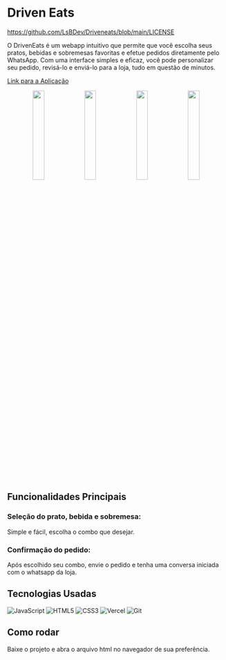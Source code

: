# Driven Eats

https://github.com/LsBDev/Driveneats/blob/main/LICENSE

O DrivenEats é um webapp intuitivo que permite que você escolha seus pratos, bebidas e sobremesas favoritas e efetue pedidos diretamente pelo WhatsApp. Com uma interface simples e eficaz, você pode personalizar seu pedido, revisá-lo e enviá-lo para a loja, tudo em questão de minutos.

<a href="https://driveneats-orpin.vercel.app/"> Link para a Aplicação </a>
<p align="center">
  <img width="23%" src="./src/assets/login.png" />
  <img width="23%" src="./src/assets/transacões 1.png" />
  <img width="23%" src="./src/assets/inserindo entrada.png" />
  <img width="23%" src="./src/assets/transacões 2.png" />
</p>

## Funcionalidades Principais
 
### Seleção do prato, bebida e sobremesa: 
Simple e fácil, escolha o combo que desejar.

### Confirmação do pedido: 
Após escolhido seu combo, envie o pedido e tenha uma conversa iniciada com o whatsapp da loja.


## Tecnologias Usadas  
  
  ![JavaScript](https://img.shields.io/badge/javascript-%23323330.svg?style=for-the-badge&logo=javascript&logoColor=%23F7DF1E)
  ![HTML5](https://img.shields.io/badge/html5-%23E34F26.svg?style=for-the-badge&logo=html5&logoColor=white)
  ![CSS3](https://img.shields.io/badge/css3-%231572B6.svg?style=for-the-badge&logo=css3&logoColor=white)
  ![Vercel](https://img.shields.io/badge/vercel-%23000000.svg?style=for-the-badge&logo=vercel&logoColor=white)
  ![Git](https://img.shields.io/badge/git-%23F05033.svg?style=for-the-badge&logo=git&logoColor=white)
  
## Como rodar
Baixe o projeto e abra o arquivo html no navegador de sua preferência.
